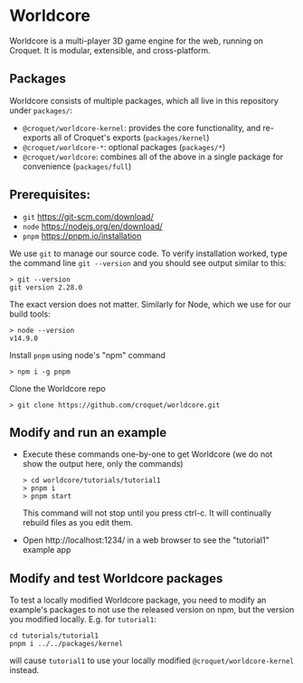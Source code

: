 # Worldcore

Worldcore is a multi-player 3D game engine for the web, running on Croquet. It is modular, extensible, and cross-platform.

## Packages

Worldcore consists of multiple packages, which all live in this repository under `packages/`:

* `@croquet/worldcore-kernel`: provides the core  functionality, and re-exports all of Croquet's exports (`packages/kernel`)
* `@croquet/worldcore-*`: optional packages (`packages/*`)
* `@croquet/worldcore`: combines all of the above in a single package for convenience (`packages/full`)

## Prerequisites:

* `git` https://git-scm.com/download/
* `node` https://nodejs.org/en/download/
* `pnpm` https://pnpm.io/installation

We use `git` to manage our source code. To verify installation worked, type the command line `git --version` and you should see output similar to this:

    > git --version
    git version 2.28.0

The exact version does not matter. Similarly for Node, which we use for our build tools:

    > node --version
    v14.9.0

Install `pnpm` using node's "npm" command

    > npm i -g pnpm

Clone the Worldcore repo

    > git clone https://github.com/croquet/worldcore.git

## Modify and run an example

* Execute these commands one-by-one to get Worldcore (we do not show the output here, only the commands)

      > cd worldcore/tutorials/tutorial1
      > pnpm i
      > pnpm start

  This command will not stop until you press ctrl-c. It will continually rebuild files as you edit them.

* Open http://localhost:1234/ in a web browser to see the "tutorial1" example app

## Modify and test Worldcore packages

To test a locally modified Worldcore package, you need to modify an example's packages to not use the released version on npm, but the version you modified locally. E.g. for `tutorial1`:

    cd tutorials/tutorial1
    pnpm i ../../packages/kernel

will cause `tutorial1` to use your locally modified `@croquet/worldcore-kernel` instead.
